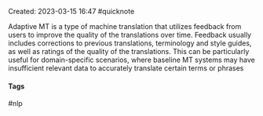 Created: 2023-03-15 16:47
#quicknote

Adaptive MT is a type of machine translation that utilizes feedback from users to improve the quality of the translations over time. Feedback usually includes corrections to previous translations, terminology and style guides, as well as ratings of the quality of the translations. This can be particularly useful for domain-specific scenarios, where baseline MT systems may have insufficient relevant data to accurately translate certain terms or phrases

#### Tags
#nlp